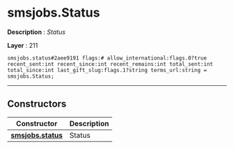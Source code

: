 # smsjobs.Status

**Description** : *Status*

**Layer** : 211

```tl
smsjobs.status#2aee9191 flags:# allow_international:flags.0?true recent_sent:int recent_since:int recent_remains:int total_sent:int total_since:int last_gift_slug:flags.1?string terms_url:string = smsjobs.Status;
```

---

## Constructors

| Constructor | Description |
| :---: | :--- |
| [**smsjobs.status**](constructor/smsjobs.status) | Status |